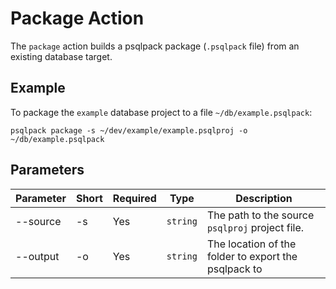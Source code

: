 # Package Action

The `package` action builds a psqlpack package (`.psqlpack` file) from an existing database target.

## Example

To package the `example` database project to a file `~/db/example.psqlpack`:
```
psqlpack package -s ~/dev/example/example.psqlproj -o ~/db/example.psqlpack
```

## Parameters

| Parameter  | Short | Required   | Type     | Description
|------------|-------|------------|----------| -------------
| --source   | -s    |Yes         | `string` | The path to the source `psqlproj` project file.
| --output   | -o    |Yes         | `string` | The location of the folder to export the psqlpack to
